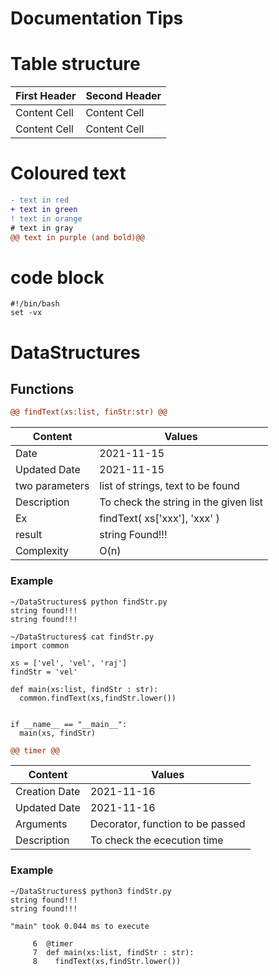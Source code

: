 # Documentation Tips

# Table structure
| First Header  | Second Header |
| ------------- | ------------- |
| Content Cell  | Content Cell  |
| Content Cell  | Content Cell  |

 # Coloured text 

```diff
- text in red
+ text in green
! text in orange
# text in gray
@@ text in purple (and bold)@@
```

# code block

```
#!/bin/bash
set -vx
```


# DataStructures

## Functions 
``` diff
@@ findText(xs:list, finStr:str) @@
```


| Content           | Values                                                                                  |
| ----------------- | --------------------------------------------------------------------------------------- |
| Date              |       2021-11-15                                                                        |
| Updated Date      |       2021-11-15                                                                        |
| two parameters    |       list of strings, text to be found                                                 |
| Description       |       To check the string in the given list                                             |
| Ex                |       findText( xs['xxx'], 'xxx' )                                                      |
| result            |       string Found!!!                                                                   |
| Complexity        |       O(n)                                                                              |


### Example

```
~/DataStructures$ python findStr.py 
string found!!!
string found!!!

~/DataStructures$ cat findStr.py 
import common

xs = ['vel', 'vel', 'raj']
findStr = 'vel'

def main(xs:list, findStr : str):
  common.findText(xs,findStr.lower())
  

if __name__ == "__main__":
  main(xs, findStr)
  ```

``` diff
@@ timer @@
```


| Content           | Values                                                                                  |
| ----------------- | --------------------------------------------------------------------------------------- |
| Creation Date     |       2021-11-16                                                                        |
| Updated Date      |       2021-11-16                                                                        |
| Arguments         |       Decorator, function to be passed                                                  |
| Description       |       To check the ececution time                                                       |




### Example

```
~/DataStructures$ python3 findStr.py 
string found!!!
string found!!!

"main" took 0.044 ms to execute

     6  @timer
     7  def main(xs:list, findStr : str):
     8    findText(xs,findStr.lower())  
     
  ```
